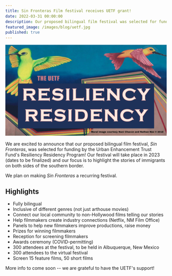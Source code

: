 ```yaml
---
title: Sin Fronteras Film festival receives UETF grant!
date: 2022-03-31 00:00:00
description: Our proposed bilingual film festival was selected for funding by the UETF Resiliency Residency Program
featured_image: /images/blog/uetf.jpg
published: true
---
```

![](/images/blog/uetf_landscape.jpg)

We are excited to announce that our proposed bilingual film festival, _Sin Fronteras_, was selected for funding by the Urban Enhancement Trust Fund's Resiliency Residency Program! Our festival will take place in 2023 (dates to be finalized) and our focus is to highlight the stories of immigrants on both sides of the southern border.

We plan on making _Sin Fronteras_ a recurring festival.

## Highlights

* Fully bilingual
* Inclusive of different genres (not just arthouse movies)
* Connect our local community to non-Hollywood films telling our stories
* Help filmmakers create industry connections (Netflix, NM Film Office)
* Panels to help new filmmakers improve productions, raise money
* Prizes for winning filmmakers
* Reception for screening filmmakers
* Awards ceremony (COVID-permitting)
* 300 attendees at the festival, to be held in Albuquerque, New Mexico
* 300 attendees to the virtual festival
* Screen 15 feature films, 50 short films

More info to come soon -- we are grateful to have the UETF's support!